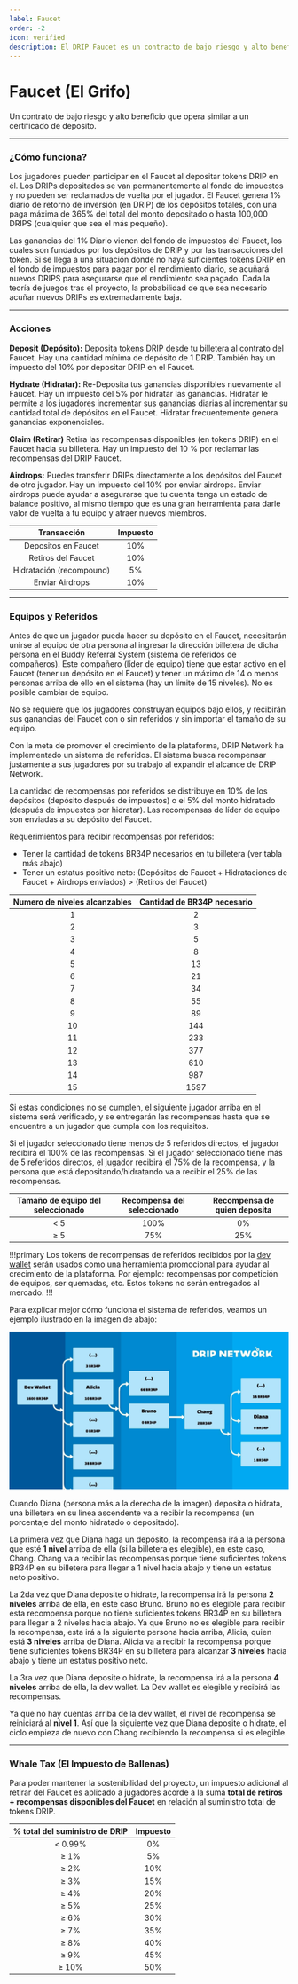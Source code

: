 ```yaml
---
label: Faucet
order: -2
icon: verified
description: El DRIP Faucet es un contracto de bajo riesgo y alto beneficio que trabaja similar a un certificado de depósito. Aprende cómo funciona, incluyendo su sistema de referidos y el impuesto a ballenas.
---
```


# Faucet (El Grifo)
Un contrato de bajo riesgo y alto beneficio que opera similar a un certificado de deposito.

---
### ¿Cómo funciona?

Los jugadores pueden participar en el Faucet al depositar tokens DRIP en él. Los DRIPs depositados se van permanentemente al fondo de impuestos y no pueden ser reclamados de vuelta por el jugador. El Faucet genera 1% diario de retorno de inversión (en DRIP) de los depósitos totales, con una paga máxima de 365% del total del monto depositado o hasta 100,000 DRIPS (cualquier que sea el más pequeño).

Las ganancias del 1% Diario vienen del fondo de impuestos del Faucet, los cuales son fundados por los depósitos de DRIP y por las transacciones del token. Si se llega a una situación donde no haya suficientes tokens DRIP en el fondo de impuestos para pagar por el rendimiento diario, se acuñará nuevos DRIPS para asegurarse que el rendimiento sea pagado. Dada la teoría de juegos tras el proyecto, la probabilidad de que sea necesario acuñar nuevos DRIPs es extremadamente baja.

---
### Acciones

**Deposit (Depósito):**
Deposita tokens DRIP desde tu billetera al contrato del Faucet. Hay una cantidad mínima de depósito de 1 DRIP. También hay un impuesto del 10% por depositar DRIP en el Faucet.

**Hydrate (Hidratar):**
Re-Deposita tus ganancias disponibles nuevamente al Faucet. Hay un impuesto del 5% por hidratar las ganancias. Hidratar le permite a los jugadores incrementar sus ganancias diarias al incrementar su cantidad total de depósitos en el Faucet. Hidratar frecuentemente genera ganancias exponenciales.

**Claim (Retirar)**
Retira las recompensas disponibles (en tokens DRIP) en el Faucet hacia su billetera. Hay un impuesto del 10 % por reclamar las recompensas del DRIP Faucet.

**Airdrops:**
Puedes transferir DRIPs directamente a los depósitos del Faucet de otro jugador. Hay un impuesto del 10% por enviar airdrops. Enviar airdrops puede ayudar a asegurarse que tu cuenta tenga un estado de balance positivo, al mismo tiempo que es una gran herramienta para darle valor de vuelta a tu equipo y atraer nuevos miembros.


| Transacción | Impuesto |
|:---:|:---:|
| Depositos en Faucet | 10% |
| Retiros del Faucet | 10% |
| Hidratación (recompound) | 5% |
| Enviar Airdrops | 10% |

---

### Equipos y Referidos

Antes de que un jugador pueda hacer su depósito en el Faucet, necesitarán unirse al equipo de otra persona al ingresar la dirección billetera de dicha persona en el Buddy Referral System (sistema de referidos de compañeros). Este compañero (líder de equipo) tiene que estar activo en el Faucet (tener un depósito en el Faucet) y tener un máximo de 14 o menos personas arriba de ello en el sistema (hay un límite de 15 niveles). No es posible cambiar de  equipo.

No se requiere que los jugadores construyan equipos bajo ellos, y recibirán sus ganancias del Faucet con o sin referidos y sin importar el tamaño de su equipo.

Con la meta de promover el crecimiento de la plataforma, DRIP Network ha implementado un sistema de referidos. El sistema busca recompensar justamente a sus jugadores por su trabajo al expandir el alcance de DRIP Network.

La cantidad de recompensas por referidos se distribuye en 10% de los depósitos (depósito después de impuestos) o el 5% del monto hidratado (después de impuestos por hidratar). Las recompensas de líder de equipo son enviadas a su depósito del Faucet.

Requerimientos para recibir recompensas por referidos:
-   Tener la cantidad de tokens BR34P necesarios en tu billetera (ver tabla más abajo)
-   Tener un estatus positivo neto: (Depósitos de Faucet + Hidrataciones de Faucet + Airdrops enviados) > (Retiros del Faucet)


| Numero de niveles alcanzables | Cantidad de BR34P necesario |
|:---:|:---:|
| 1 | 2 |
| 2 | 3 |
| 3 | 5 |
| 4 | 8 |
| 5 | 13 |
| 6 | 21 |
| 7 | 34 |
| 8 | 55 |
| 9 | 89 |
| 10 | 144 |
| 11 | 233 |
| 12 | 377 |
| 13 | 610 |
| 14 | 987 |
| 15 | 1597 |


Si estas condiciones no se cumplen, el siguiente jugador arriba en el sistema será verificado, y se entregarán las recompensas hasta que se encuentre a un jugador que cumpla con los requisitos.

Si el jugador seleccionado tiene menos de 5 referidos directos, el jugador recibirá el 100% de las recompensas. Si el jugador seleccionado tiene más de 5 referidos directos, el jugador recibirá el 75% de la recompensa, y la persona que está depositando/hidratando va a recibir el 25% de las recompensas.

| Tamaño de equipo del seleccionado  | Recompensa del seleccionado | Recompensa de quien deposita |
|:---:|:---:|:---:|
| < 5 | 100% | 0% |
| ≥ 5 | 75% | 25% |

!!!primary
Los tokens de recompensas de referidos recibidos por la [dev wallet](https://bscscan.com/address/0xe8e9720e39e13854657c165cf4eb10b2dfe33570) serán usados como una herramienta promocional para ayudar al crecimiento de la plataforma. Por ejemplo: recompensas por competición de equipos, ser quemadas, etc. Estos tokens no serán entregados al mercado.
!!!

Para explicar mejor cómo funciona el sistema de referidos, veamos un ejemplo ilustrado en la imagen de abajo:

![Ilustración de el siguiente árbol de referidos: Dev wallet (5 referidos directos, 1600 BR34P) → Alicia (2 referidos directos, 10 BR34P) → Bruno (1 referido directo, 0 BR34P) → Chang (3 referidos directos, 2 BR34P) → Diana (0 Referidos directos, 0 BR34P)](/static/banner_faucet_referral.jpg)

Cuando Diana (persona más a la derecha de la imagen) deposita o hidrata, una billetera en su línea ascendente va a recibir la recompensa (un porcentaje del monto hidratado o depositado).

La primera vez que Diana haga un depósito, la recompensa irá a la persona que esté **1 nivel** arriba de ella (si la billetera es elegible), en este caso, Chang. Chang va a recibir las recompensas porque tiene suficientes tokens BR34P en su billetera para llegar a 1 nivel hacia abajo y tiene un estatus neto positivo.

La 2da vez que Diana deposite o hidrate, la recompensa irá la persona **2 niveles** arriba de ella, en este caso Bruno. Bruno no es elegible para recibir esta recompensa porque no tiene suficientes tokens BR34P en su billetera para llegar a 2 niveles hacia abajo. Ya que Bruno no es elegible para recibir la recompensa, esta irá a la siguiente persona hacia arriba, Alicia, quien está **3 niveles** arriba de Diana. Alicia va a recibir la recompensa porque tiene suficientes tokens BR34P en su billetera para alcanzar **3 niveles** hacia abajo y tiene un estatus positivo neto.

La 3ra vez que Diana deposite o hidrate, la recompensa irá a la persona **4 niveles** arriba de ella, la dev wallet. La Dev wallet es elegible y recibirá las recompensas.

Ya que no hay cuentas arriba de la dev wallet, el nivel de recompensa se reiniciará al **nivel 1**. Así que la siguiente vez que Diana deposite o hidrate, el ciclo empieza de nuevo con Chang recibiendo la recompensa si es elegible.

---

### Whale Tax (El Impuesto de Ballenas)

Para poder mantener la sostenibilidad del proyecto, un impuesto adicional al retirar del Faucet es aplicado a jugadores acorde a la suma **total de retiros + recompensas disponibles del Faucet** en relación al suministro total de tokens DRIP.

| % total del suministro de DRIP | Impuesto |
|:---:|:---:|
| < 0.99% | 0% |
| ≥ 1% | 5% |
| ≥ 2% | 10% |
| ≥ 3% | 15% |
| ≥ 4% | 20% |
| ≥ 5% | 25% |
| ≥ 6% | 30% |
| ≥ 7% | 35% |
| ≥ 8% | 40% |
| ≥ 9% | 45% |
| ≥ 10% | 50% |
